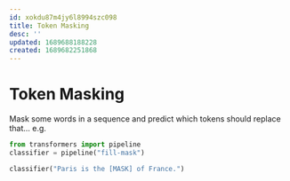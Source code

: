 ```yaml
---
id: xokdu87m4jy6l8994szc098
title: Token Masking
desc: ''
updated: 1689688188228
created: 1689682251868
---
```



# Token Masking
Mask some words in a sequence and predict which tokens should replace that...
e.g. 

```python
from transformers import pipeline
classifier = pipeline("fill-mask")

classifier("Paris is the [MASK] of France.")
```


# 

